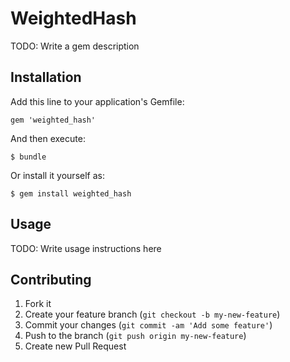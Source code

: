 # WeightedHash

TODO: Write a gem description

## Installation

Add this line to your application's Gemfile:

    gem 'weighted_hash'

And then execute:

    $ bundle

Or install it yourself as:

    $ gem install weighted_hash

## Usage

TODO: Write usage instructions here

## Contributing

1. Fork it
2. Create your feature branch (`git checkout -b my-new-feature`)
3. Commit your changes (`git commit -am 'Add some feature'`)
4. Push to the branch (`git push origin my-new-feature`)
5. Create new Pull Request
